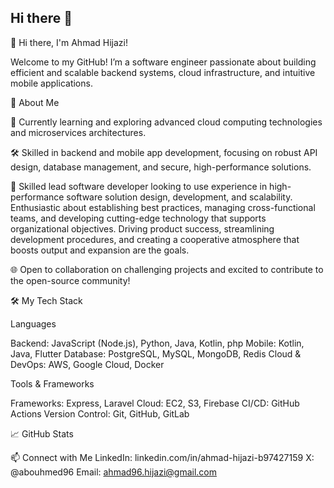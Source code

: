 ## Hi there 👋

<!--
**ahmad96hijazi/ahmad96hijazi** is a ✨ _special_ ✨ repository because its `README.md` (this file) appears on your GitHub profile.

Here are some ideas to get you started:

- 🔭 I’m currently working on ...
- 🌱 I’m currently learning ...
- 👯 I’m looking to collaborate on ...
- 🤔 I’m looking for help with ...
- 💬 Ask me about ...
- 📫 How to reach me: ...
- 😄 Pronouns: ...
- ⚡ Fun fact: ...
-->

👋 Hi there, I'm Ahmad Hijazi!

Welcome to my GitHub! I’m a software engineer passionate about building efficient and scalable backend systems, cloud infrastructure, and intuitive mobile applications.

🚀 About Me

🌱 Currently learning and exploring advanced cloud computing technologies and microservices architectures.

🛠️ Skilled in backend and mobile app development, focusing on robust API design, database management, and secure, high-performance solutions.

💼 Skilled lead software developer looking to use experience in high-performance software solution design, development, and scalability. Enthusiastic about establishing best practices, managing cross-functional teams, and developing cutting-edge technology that supports organizational objectives. Driving product success, streamlining development procedures, and creating a cooperative atmosphere that boosts output and expansion are the goals.

🌐 Open to collaboration on challenging projects and excited to contribute to the open-source community!

🛠️ My Tech Stack

Languages

Backend: JavaScript (Node.js), Python, Java, Kotlin, php
Mobile: Kotlin, Java, Flutter
Database: PostgreSQL, MySQL, MongoDB, Redis
Cloud & DevOps: AWS, Google Cloud, Docker

Tools & Frameworks

Frameworks: Express, Laravel
Cloud: EC2, S3, Firebase
CI/CD: GitHub Actions
Version Control: Git, GitHub, GitLab

<!--
🔧 Projects
Project 1: Name - Short description of the project, technologies used, and any notable features.
Project 2: Name - Brief overview, focusing on how it solves a real problem or showcases a particular skill.
Project 3: Name - Include relevant notes on performance, scalability, or user impact.
-->

📈 GitHub Stats

📫 Connect with Me
LinkedIn: linkedin.com/in/ahmad-hijazi-b97427159
X: @abouhmed96
Email: ahmad96.hijazi@gmail.com
